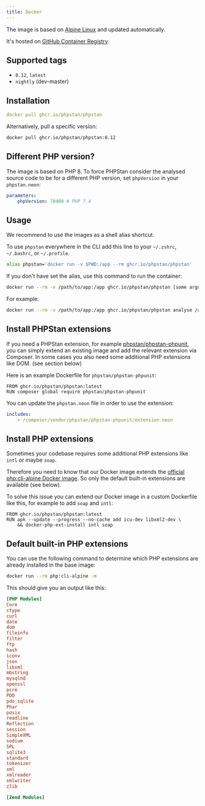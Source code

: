 ```yaml
---
title: Docker
---
```


The image is based on [Alpine Linux](https://alpinelinux.org/) and updated automatically.

It's hosted on [GitHub Container Registry](https://github.com/orgs/phpstan/packages/container/package/phpstan).

## Supported tags

- `0.12`, `latest`
- `nightly` (dev-master)

## Installation

```yaml
docker pull ghcr.io/phpstan/phpstan
```

Alternatively, pull a specific version:

```bash
docker pull ghcr.io/phpstan/phpstan:0.12
```

## Different PHP version?

The image is based on PHP 8. To force PHPStan consider the analysed source code to be for a different PHP version, set `phpVersion` in your `phpstan.neon`:

```yaml
parameters:
    phpVersion: 70400 # PHP 7.4
```

## Usage

We recommend to use the images as a shell alias shortcut.

To use `phpstan` everywhere  in the CLI add this line to your `~/.zshrc`, `~/.bashrc`, or `~/.profile`.

```bash
alias phpstan='docker run -v $PWD:/app --rm ghcr.io/phpstan/phpstan'
```

If you don't have set the alias, use this command to run the container:

```bash
docker run --rm -v /path/to/app:/app ghcr.io/phpstan/phpstan [some arguments for PHPStan]
```

For example:

```bash
docker run --rm -v /path/to/app:/app ghcr.io/phpstan/phpstan analyse /app/src
```

## Install PHPStan extensions

If you need a PHPStan extension, for example [phpstan/phpstan-phpunit](https://github.com/phpstan/phpstan-phpunit), you can simply
extend an existing image and add the relevant extension via Composer.
In some cases you also need some additional PHP extensions like DOM. (see section below)

Here is an example Dockerfile for `phpstan/phpstan-phpunit`:

```docker
FROM ghcr.io/phpstan/phpstan:latest
RUN composer global require phpstan/phpstan-phpunit
```

You can update the `phpstan.neon` file in order to use the extension:

```yaml
includes:
	- /composer/vendor/phpstan/phpstan-phpunit/extension.neon
```

## Install PHP extensions

Sometimes your codebase requires some additional PHP extensions like `intl` or maybe `soap`.

Therefore you need to know that our Docker image extends the [official php:cli-alpine Docker image](https://hub.docker.com/_/php).
So only the default built-in extensions are available (see below).

To solve this issue you can extend our Docker image in a custom Dockerfile like this, for example to add `soap` and `intl`:

```docker
FROM ghcr.io/phpstan/phpstan:latest
RUN apk --update --progress --no-cache add icu-dev libxml2-dev \
	&& docker-php-ext-install intl soap
```

## Default built-in PHP extensions

You can use the following command to determine which PHP extensions are already installed in the base image:

```bash
docker run --rm php:cli-alpine -m
```

This should give you an output like this:

```ini
[PHP Modules]
Core
ctype
curl
date
dom
fileinfo
filter
ftp
hash
iconv
json
libxml
mbstring
mysqlnd
openssl
pcre
PDO
pdo_sqlite
Phar
posix
readline
Reflection
session
SimpleXML
sodium
SPL
sqlite3
standard
tokenizer
xml
xmlreader
xmlwriter
zlib

[Zend Modules]
```
